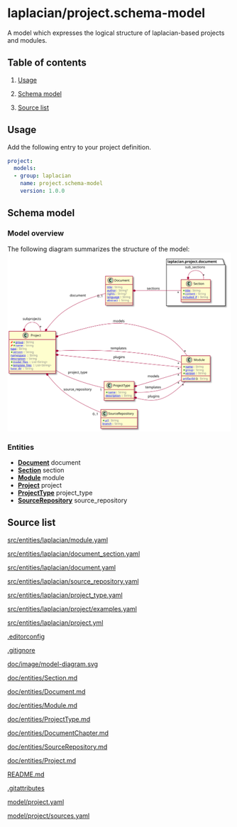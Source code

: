 <!-- @head-content@ -->
# laplacian/project.schema-model

A model which expresses the logical structure of laplacian-based projects and modules.

<!-- @head-content@ -->

<!-- @toc -->
## Table of contents
1. [Usage](#usage)

1. [Schema model](#schema-model)

1. [Source list](#source-list)



<!-- @toc -->

<!-- @main-content -->
## Usage

Add the following entry to your project definition.
```yaml
project:
  models:
  - group: laplacian
    name: project.schema-model
    version: 1.0.0
```



## Schema model


### Model overview

The following diagram summarizes the structure of the model:
![](./doc/image/model-diagram.svg)


### Entities

- [**Document**](<./doc/entities/Document.md>)
  document
- [**Section**](<./doc/entities/Section.md>)
  section
- [**Module**](<./doc/entities/Module.md>)
  module
- [**Project**](<./doc/entities/Project.md>)
  project
- [**ProjectType**](<./doc/entities/ProjectType.md>)
  project_type
- [**SourceRepository**](<./doc/entities/SourceRepository.md>)
  source_repository




## Source list


[src/entities/laplacian/module.yaml](<./src/entities/laplacian/module.yaml>)

[src/entities/laplacian/document_section.yaml](<./src/entities/laplacian/document_section.yaml>)

[src/entities/laplacian/document.yaml](<./src/entities/laplacian/document.yaml>)

[src/entities/laplacian/source_repository.yaml](<./src/entities/laplacian/source_repository.yaml>)

[src/entities/laplacian/project_type.yaml](<./src/entities/laplacian/project_type.yaml>)

[src/entities/laplacian/project/examples.yaml](<./src/entities/laplacian/project/examples.yaml>)

[src/entities/laplacian/project.yml](<./src/entities/laplacian/project.yml>)

[.editorconfig](<./.editorconfig>)

[.gitignore](<./.gitignore>)

[doc/image/model-diagram.svg](<./doc/image/model-diagram.svg>)

[doc/entities/Section.md](<./doc/entities/Section.md>)

[doc/entities/Document.md](<./doc/entities/Document.md>)

[doc/entities/Module.md](<./doc/entities/Module.md>)

[doc/entities/ProjectType.md](<./doc/entities/ProjectType.md>)

[doc/entities/DocumentChapter.md](<./doc/entities/DocumentChapter.md>)

[doc/entities/SourceRepository.md](<./doc/entities/SourceRepository.md>)

[doc/entities/Project.md](<./doc/entities/Project.md>)

[README.md](<./README.md>)

[.gitattributes](<./.gitattributes>)

[model/project.yaml](<./model/project.yaml>)

[model/project/sources.yaml](<./model/project/sources.yaml>)





<!-- @main-content -->